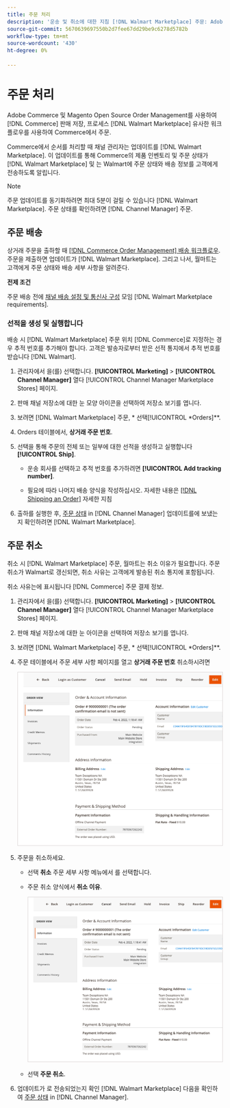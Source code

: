 ```yaml
---
title: 주문 처리
description: '운송 및 취소에 대한 지침 [!DNL Walmart Marketplace] 주문: Adobe Commerce 및 Magento Open Source.'
source-git-commit: 5670639697550b2d7fee67dd29be9c6278d5782b
workflow-type: tm+mt
source-wordcount: '430'
ht-degree: 0%

---
```



# 주문 처리

Adobe Commerce 및 Magento Open Source Order Management를 사용하여 [!DNL Commerce] 판매 저장, 프로세스 [!DNL Walmart Marketplace] 유사한 워크플로우를 사용하여 Commerce에서 주문.

Commerce에서 순서를 처리할 때 채널 관리자는 업데이트를 [!DNL Walmart Marketplace]. 이 업데이트를 통해 Commerce의 제품 인벤토리 및 주문 상태가 [!DNL Walmart Marketplace] 및 는 Walmart에 주문 상태와 배송 정보를 고객에게 전송하도록 알립니다.

>[!NOTE]
>
> 주문 업데이트를 동기화하려면 최대 5분이 걸릴 수 있습니다 [!DNL Walmart Marketplace]. 주문 상태를 확인하려면 [!DNL Channel Manager] 주문.

## 주문 배송

상거래 주문을 출하할 때 [[!DNL Commerce Order Management] 배송 워크플로우](https://docs.magento.com/user-guide/sales/order-ship.html). 주문을 제출하면 업데이트가 [!DNL Walmart Marketplace]. 그리고 나서, 월마트는 고객에게 주문 상태와 배송 세부 사항을 알려준다.

**전제 조건**

주문 배송 전에 [채널 배송 설정 및 통신사 구성](map-shipping-carriers.md) 모임 [!DNL Walmart Marketplace requirements].

### 선적을 생성 및 실행합니다

배송 시 [!DNL Walmart Marketplace] 주문 위치 [!DNL Commerce]로 지정하는 경우 추적 번호를 추가해야 합니다. 고객은 발송자로부터 받은 선적 통지에서 추적 번호를 받습니다 [!DNL Walmart].

1. 관리자에서 을(를) 선택합니다. **[!UICONTROL Marketing]** > **[!UICONTROL Channel Manager]** 열다 [!UICONTROL Channel Manager Marketplace Stores] 페이지.

1. 판매 채널 저장소에 대한 눈 모양 아이콘을 선택하여 저장소 보기를 엽니다.

1. 보려면 [!DNL Walmart Marketplace] 주문, * 선택[!UICONTROL *Orders]**.

1. Orders 테이블에서, **상거래 주문 번호**.

1. 선택을 통해 주문의 전체 또는 일부에 대한 선적을 생성하고 실행합니다 **[!UICONTROL Ship]**.

   - 운송 회사를 선택하고 추적 번호를 추가하려면 **[!UICONTROL Add tracking number]**.

   - 필요에 따라 나머지 배송 양식을 작성하십시오. 자세한 내용은 [[!DNL Shipping an Order]](https://docs.magento.com/user-guide/sales/order-ship.html) 자세한 지침

1. 출하를 실행한 후, [주문 상태](manage-orders.md#about-order-status) in [!DNL Channel Manager] 업데이트를에 보냈는지 확인하려면 [!DNL Walmart Marketplace].

## 주문 취소

취소 시 [!DNL Walmart Marketplace] 주문, 월마트는 취소 이유가 필요합니다. 주문 취소가 Walmart로 갱신되면, 취소 사유는 고객에게 발송된 취소 통지에 포함됩니다.

취소 사유는에 표시됩니다 [!DNL Commerce] 주문 결제 정보.

1. 관리자에서 을(를) 선택합니다. **[!UICONTROL Marketing]** > **[!UICONTROL Channel Manager]** 열다 [!UICONTROL Channel Manager Marketplace Stores] 페이지.

1. 판매 채널 저장소에 대한 눈 아이콘을 선택하여 저장소 보기를 엽니다.

1. 보려면 [!DNL Walmart Marketplace] 주문, * 선택[!UICONTROL *Orders]**.

1. 주문 테이블에서 주문 세부 사항 페이지를 열고 **상거래 주문 번호** 취소하시려면

   ![Walmart Marketplace 주문에 대한 상거래 주문 세부 사항 보기](assets/order-detail-with-external-order-id.png)

1. 주문을 취소하세요.

   - 선택 **취소** 주문 세부 사항 메뉴에서 를 선택합니다.

   - 주문 취소 양식에서 **취소 이유**.

      ![Walmart Marketplace 주문에 대한 상거래 주문 세부 사항 보기](assets/order-detail-with-external-order-id.png)

   - 선택 **주문 취소**.

1. 업데이트가 로 전송되었는지 확인 [!DNL Walmart Marketplace] 다음을 확인하여 [주문 상태](manage-orders.md#about-order-status) in [!DNL Channel Manager].
